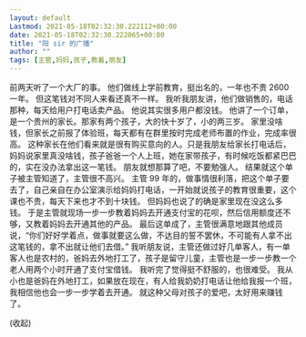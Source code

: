```yaml
---
layout: default
Lastmod: 2021-05-18T02:32:30.222112+00:00
date: 2021-05-18T02:32:30.222065+00:00
title: "阳 sir 的广播"
author: ""
tags: [主管,妈妈,孩子,教着,朋友]
---
```


前两天听了一个大厂的事。 他们做线上学前教育，挺出名的，一年也不贵 2600 一年。 但这笔钱对不同人来看还真不一样。 我听我朋友讲，他们做销售的，电话那种，每天给用户打电话卖产品。 他说其实很多用户都没钱。 他讲了一个订单，是一个贵州的家长。那家有两个孩子，大的快十岁了，小的两三岁。 家里没啥钱，但家长之前报了体验班，每天都有在群里按时完成老师布置的作业，完成率很高。 这种家长在他们看来就是很有购买意向的人。只是我朋友给家长打电话后，妈妈说家里真没啥钱，孩子爸爸一个人上班，她在家带孩子，有时候吃饭都紧巴巴的，实在没办法拿出这一笔钱。 朋友就想那算了吧，不要勉强人。 结果就这个单子被主管知道了，主管很不高兴。 主管 99 年的，做事情很利落，把这个单子要去了，自己亲自在办公室演示给妈妈打电话，一开始就说孩子的教育很重要，这个课也不贵，每天下来也才不到十块钱。 但妈妈也说了的确是家里现在没这么多钱。 于是主管就现场一步一步教着妈妈去开通支付宝的花呗，然后信用额度还不够，又教着妈妈去开通其他的产品。 最后这单成了，主管很满意地跟其他成员说，“你们好好学着点，做事就要这么做，不达目的誓不罢休，不可能有人拿不出这笔钱的，拿不出就让他们去借。” 我听朋友说，主管还做过好几单客人，有一单客人也是农村的，爸妈去外地打工了，孩子是留守儿童，主管也是一步一步教一个老人用两个小时开通了支付宝借钱。 我听完了觉得挺不舒服的，也很难受。 我从小也是爸妈在外地打工，如果放在现在，有人给我奶奶打电话让他给我报一个班，我相信他也会一步一步学着去开通。 就这种父母对孩子的爱吧，太好用来赚钱了。

(收起)

